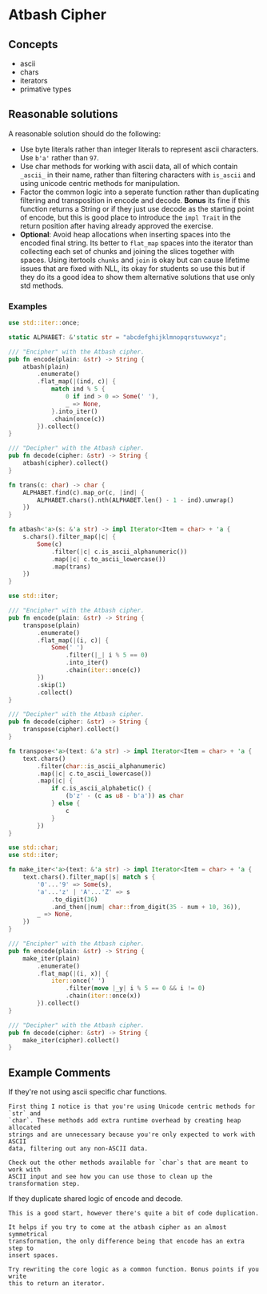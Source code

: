 # Atbash Cipher

## Concepts

- ascii
- chars
- iterators
- primative types

## Reasonable solutions

A reasonable solution should do the following:

- Use byte literals rather than integer literals to represent ascii characters.
  Use `b'a'` rather than `97`.
- Use char methods for working with ascii data, all of which contain `_ascii_`
  in their name, rather than filtering characters with `is_ascii` and using
  unicode centric methods for manipulation.
- Factor the common logic into a seperate function rather than duplicating
  filtering and transposition in encode and decode. **Bonus** its fine if this
  function returns a String or if they just use decode as the starting point of
  encode, but this is good place to introduce the `impl Trait` in the return
  position after having already approved the exercise.
- **Optional**: Avoid heap allocations when inserting spaces into the encoded
  final string. Its better to `flat_map` spaces into the iterator than
  collecting each set of chunks and joining the slices together with spaces.
  Using itertools `chunks` and `join` is okay but can cause lifetime issues
  that are fixed with NLL, its okay for students so use this but if they do its
  a good idea to show them alternative solutions that use only std methods.

### Examples

```rust
use std::iter::once;

static ALPHABET: &'static str = "abcdefghijklmnopqrstuvwxyz";

/// "Encipher" with the Atbash cipher.
pub fn encode(plain: &str) -> String {
    atbash(plain)
        .enumerate()
        .flat_map(|(ind, c)| {
            match ind % 5 {
                0 if ind > 0 => Some(' '),
                _ => None,
            }.into_iter()
            .chain(once(c))
        }).collect()
}

/// "Decipher" with the Atbash cipher.
pub fn decode(cipher: &str) -> String {
    atbash(cipher).collect()
}

fn trans(c: char) -> char {
    ALPHABET.find(c).map_or(c, |ind| {
        ALPHABET.chars().nth(ALPHABET.len() - 1 - ind).unwrap()
    })
}

fn atbash<'a>(s: &'a str) -> impl Iterator<Item = char> + 'a {
    s.chars().filter_map(|c| {
        Some(c)
            .filter(|c| c.is_ascii_alphanumeric())
            .map(|c| c.to_ascii_lowercase())
            .map(trans)
    })
}
```

```rust
use std::iter;

/// "Encipher" with the Atbash cipher.
pub fn encode(plain: &str) -> String {
    transpose(plain)
        .enumerate()
        .flat_map(|(i, c)| {
            Some(' ')
                .filter(|_| i % 5 == 0)
                .into_iter()
                .chain(iter::once(c))
        })
        .skip(1)
        .collect()
}

/// "Decipher" with the Atbash cipher.
pub fn decode(cipher: &str) -> String {
    transpose(cipher).collect()
}

fn transpose<'a>(text: &'a str) -> impl Iterator<Item = char> + 'a {
    text.chars()
        .filter(char::is_ascii_alphanumeric)
        .map(|c| c.to_ascii_lowercase())
        .map(|c| {
            if c.is_ascii_alphabetic() {
                (b'z' - (c as u8 - b'a')) as char
            } else {
                c
            }
        })
}
```

```rust
use std::char;
use std::iter;

fn make_iter<'a>(text: &'a str) -> impl Iterator<Item = char> + 'a {
    text.chars().filter_map(|s| match s {
        '0'...'9' => Some(s),
        'a'...'z' | 'A'...'Z' => s
            .to_digit(36)
            .and_then(|num| char::from_digit(35 - num + 10, 36)),
        _ => None,
    })
}

/// "Encipher" with the Atbash cipher.
pub fn encode(plain: &str) -> String {
    make_iter(plain)
        .enumerate()
        .flat_map(|(i, x)| {
            iter::once(' ')
                .filter(move |_y| i % 5 == 0 && i != 0)
                .chain(iter::once(x))
        }).collect()
}

/// "Decipher" with the Atbash cipher.
pub fn decode(cipher: &str) -> String {
    make_iter(cipher).collect()
}
```

## Example Comments

If they're not using ascii specific char functions.

```
First thing I notice is that you're using Unicode centric methods for `str` and
`char`. These methods add extra runtime overhead by creating heap allocated
strings and are unnecessary because you're only expected to work with ASCII
data, filtering out any non-ASCII data.

Check out the other methods available for `char`s that are meant to work with
ASCII input and see how you can use those to clean up the transformation step.
```

If they duplicate shared logic of encode and decode.

```
This is a good start, however there's quite a bit of code duplication.

It helps if you try to come at the atbash cipher as an almost symmetrical
transformation, the only difference being that encode has an extra step to
insert spaces.

Try rewriting the core logic as a common function. Bonus points if you write
this to return an iterator.
```
